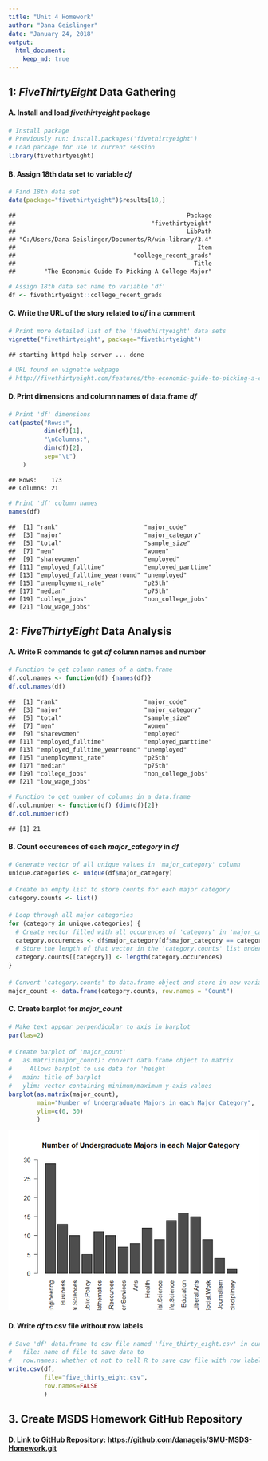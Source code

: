 ```yaml
---
title: "Unit 4 Homework"
author: "Dana Geislinger"
date: "January 24, 2018"
output:
  html_document:
    keep_md: true
---
```

## 1: *FiveThirtyEight* Data Gathering
#### A. Install and load *fivethirtyeight* package

```r
# Install package
# Previously run: install.packages('fivethirtyeight')
# Load package for use in current session
library(fivethirtyeight)
```

#### B. Assign 18th data set to variable *df*

```r
# Find 18th data set
data(package="fivethirtyeight")$results[18,]
```

```
##                                                Package 
##                                      "fivethirtyeight" 
##                                                LibPath 
## "C:/Users/Dana Geislinger/Documents/R/win-library/3.4" 
##                                                   Item 
##                                 "college_recent_grads" 
##                                                  Title 
##        "The Economic Guide To Picking A College Major"
```

```r
# Assign 18th data set name to variable 'df'
df <- fivethirtyeight::college_recent_grads
```

#### C. Write the URL of the story related to *df* in a comment

```r
# Print more detailed list of the 'fivethirtyeight' data sets
vignette("fivethirtyeight", package="fivethirtyeight")
```

```
## starting httpd help server ... done
```

```r
# URL found on vignette webpage
# http://fivethirtyeight.com/features/the-economic-guide-to-picking-a-college-major/
```

#### D. Print dimensions and column names of data.frame *df*

```r
# Print 'df' dimensions
cat(paste("Rows:",
          dim(df)[1],
          "\nColumns:",
          dim(df)[2],
          sep="\t")
    )
```

```
## Rows:	173	
## Columns:	21
```

```r
# Print 'df' column names
names(df)
```

```
##  [1] "rank"                        "major_code"                 
##  [3] "major"                       "major_category"             
##  [5] "total"                       "sample_size"                
##  [7] "men"                         "women"                      
##  [9] "sharewomen"                  "employed"                   
## [11] "employed_fulltime"           "employed_parttime"          
## [13] "employed_fulltime_yearround" "unemployed"                 
## [15] "unemployment_rate"           "p25th"                      
## [17] "median"                      "p75th"                      
## [19] "college_jobs"                "non_college_jobs"           
## [21] "low_wage_jobs"
```

## 2: *FiveThirtyEight* Data Analysis
#### A. Write R commands to get *df* column names and number

```r
# Function to get column names of a data.frame
df.col.names <- function(df) {names(df)}
df.col.names(df)
```

```
##  [1] "rank"                        "major_code"                 
##  [3] "major"                       "major_category"             
##  [5] "total"                       "sample_size"                
##  [7] "men"                         "women"                      
##  [9] "sharewomen"                  "employed"                   
## [11] "employed_fulltime"           "employed_parttime"          
## [13] "employed_fulltime_yearround" "unemployed"                 
## [15] "unemployment_rate"           "p25th"                      
## [17] "median"                      "p75th"                      
## [19] "college_jobs"                "non_college_jobs"           
## [21] "low_wage_jobs"
```

```r
# Function to get number of columns in a data.frame
df.col.number <- function(df) {dim(df)[2]}
df.col.number(df)
```

```
## [1] 21
```

#### B. Count occurences of each *major_category* in *df*

```r
# Generate vector of all unique values in 'major_category' column
unique.categories <- unique(df$major_category)

# Create an empty list to store counts for each major category
category.counts <- list()

# Loop through all major categories
for (category in unique.categories) {
  # Create vector filled with all occurences of 'category' in 'major_category' column of 'df'
  category.occurences <- df$major_category[df$major_category == category]
  # Store the length of that vector in the 'category.counts' list under the correct category name
  category.counts[[category]] <- length(category.occurences)
}

# Convert 'category.counts' to data.frame object and store in new variable 'major_count'
major_count <- data.frame(category.counts, row.names = "Count")
```

#### C. Create barplot for *major_count*

```r
# Make text appear perpendicular to axis in barplot
par(las=2)

# Create barplot of 'major_count'
#   as.matrix(major_count): convert data.frame object to matrix
#     Allows barplot to use data for 'height'
#   main: title of barplot
#   ylim: vector containing minimum/maximum y-axis values
barplot(as.matrix(major_count),
        main="Number of Undergraduate Majors in each Major Category",
        ylim=c(0, 30)
        )
```

![](DGeislinger_Livesession4assignment_files/figure-html/2c-1.png)<!-- -->

#### D. Write *df* to csv file without row labels

```r
# Save 'df' data.frame to csv file named 'five_thirty_eight.csv' in current working directory
#   file: name of file to save data to
#   row.names: whether ot not to tell R to save csv file with row labels
write.csv(df,
          file="five_thirty_eight.csv",
          row.names=FALSE
          )
```

## 3. Create MSDS Homework GitHub Repository
#### D. Link to GitHub Repository: https://github.com/danageis/SMU-MSDS-Homework.git
